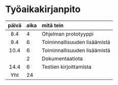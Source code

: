# Työaikakirjanpito

|päivä|aika|mitä tein  |
| :----:|:-----|:-----|
|8.4|4|Ohjelman prototyyppi  |
|9.4|6|Toiminnallisuuden lisäämistä  |
|10.4|6|Toiminnallisuuden lisäämistä  |
|    |2|Dokumentaatiota   |
|14.4|6|Testien kirjoittamista  |
|Yht|24|  |
